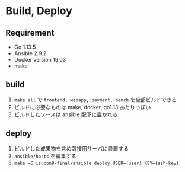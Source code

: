 # Build, Deploy
## Requirement
* Go 1.13.5
* Ansible 2.9.2
* Docker version 19.03
* make

## build
1. `make all` で `frontend, webapp, payment, bench` を全部ビルドできる
1. ビルドに必要なものは make, docker, go1.13 あたりっぽい
1. ビルドしたソースは ansible 配下に置かれる

## deploy
1. ビルドした成果物を含め競技用サーバに設置する
1. `ansible/hosts` を編集する
1. `make -C isucon9-final/ansible deploy USER={user} KEY={ssh-key}`
